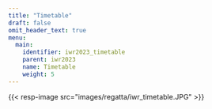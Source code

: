 ```yaml
---
title: "Timetable"
draft: false
omit_header_text: true
menu:
  main:
    identifier: iwr2023_timetable
    parent: iwr2023
    name: Timetable
    weight: 5
---
```



{{< resp-image src="images/regatta/iwr_timetable.JPG" >}}
